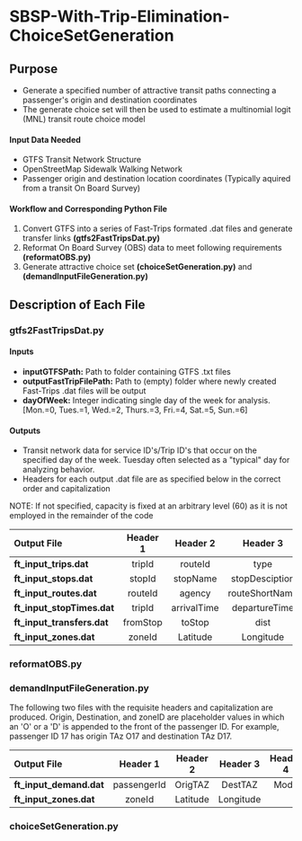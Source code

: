 # SBSP-With-Trip-Elimination-ChoiceSetGeneration
## Purpose
* Generate a specified number of attractive transit paths connecting a passenger's origin and destination coordinates
* The generate choice set will then be used to estimate a multinomial logit (MNL) transit route choice model

#### Input Data Needed
* GTFS Transit Network Structure
* OpenStreetMap Sidewalk Walking Network
* Passenger origin and destination location coordinates (Typically aquired from a transit On Board Survey)

#### Workflow and Corresponding Python File
1. Convert GTFS into a series of Fast-Trips formated .dat files and generate transfer links  **(gtfs2FastTripsDat.py)**
1. Reformat On Board Survey (OBS) data to meet following requirements **(reformatOBS.py)**
1. Generate attractive choice set **(choiceSetGeneration.py)** and **(demandInputFileGeneration.py)**


## Description of Each File
### gtfs2FastTripsDat.py
#### Inputs
* **inputGTFSPath:** Path to folder containing GTFS .txt files
* **outputFastTripFilePath:** Path to (empty) folder where newly created Fast-Trips .dat files will be output
* **dayOfWeek:** Integer indicating single day of the week for analysis. [Mon.=0, Tues.=1, Wed.=2, Thurs.=3, Fri.=4, Sat.=5, Sun.=6]

#### Outputs
* Transit network data for service ID's/Trip ID's that occur on the specified day of the week. Tuesday often selected as a "typical" day for analyzing behavior.
* Headers for each output .dat file are as specified below in the correct order and capitalization

NOTE: If not specified, capacity is fixed at an arbitrary level (60) as it is not employed in the remainder of the code

| Output File                |  Header 1   |  Header 2   |  Header 3      |  Header 4     |  Header 5  |  Header 6 | Header 7    | 
|:-------------------------- |:-----------:| :----------:|:--------------:|:-------------:|:----------:|:---------:|:-----------:|
| **ft_input_trips.dat**     | tripId      | routeId     | type           | startTime     |	capacity   | shapeId   | directionId |
| **ft_input_stops.dat**     | stopId      | stopName    | stopDesciption | Latitude      |	Longitude  | capacity  |             |
| **ft_input_routes.dat**    | routeId     | agency      | routeShortName | routeLongName |	routeType  |           |             |
| **ft_input_stopTimes.dat** | tripId      | arrivalTime | departureTime  | stopId        |	sequence   |           |             |
| **ft_input_transfers.dat** | fromStop    | toStop      | dist           | time          |	           |           |             |
| **ft_input_zones.dat**     | zoneId      | Latitude    | Longitude      |               |	           |           |             |


### reformatOBS.py

### demandInputFileGeneration.py
The following two files with the requisite headers and capitalization are produced. Origin, Destination, and zoneID are placeholder values in which an 'O' or a 'D' is appended to the front of the passenger ID. For example, passenger ID 17 has origin TAz O17 and destination TAz D17.

| Output File                |  Header 1   |  Header 2   |  Header 3 |  Header 4     |  Header 5  |  Header 6 | Header 7 | Header 8 | 
|:-------------------------- |:-----------:| :----------:|:--------:|:------:|:-----------:|:---------:|:-----:|:------------:|
| **ft_input_demand.dat**    | passengerId | OrigTAZ     | DestTAZ   | Mode  |	timePeriod | Direction | PDT   | SurveyedPath |
| **ft_input_zones.dat**     | zoneId      | Latitude    | Longitude |       |	           |           |       |              |

### choiceSetGeneration.py
